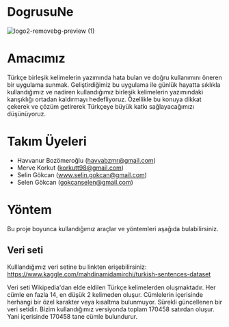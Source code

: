 # DogrusuNe

![logo2-removebg-preview (1)](https://user-images.githubusercontent.com/59619952/130329449-6ccb622a-1247-4688-9680-81802eb7c83a.png)

# Amacımız

Türkçe birleşik kelimelerin yazımında hata bulan ve doğru kullanımını öneren bir uygulama sunmak. Geliştirdiğimiz bu uygulama ile günlük hayatta sıklıkla kullandığımız ve nadiren kullandığımız birleşik kelimelerin yazımındaki karışıklığı ortadan kaldırmayı hedefliyoruz. Özellikle bu konuya dikkat çekerek ve çözüm getirerek Türkçeye büyük katkı sağlayacağımızı düşünüyoruz.


# Takım Üyeleri

   *   Havvanur Bozömeroğlu (havvabzmr@gmail.com)
   *   Merve Korkut (korkutt98@gmail.com)
   *   Selin Gökcan (www.selin.gokcan@gmail.com)
   *   Selen Gökcan (gokcanselen@gmail.com) 





# Yöntem 

Bu proje boyunca kullandığımız araçlar ve yöntemleri aşağıda bulabilirsiniz.

## Veri seti

Kulllandığımız veri setine bu linkten erişebilirsiniz:
https://www.kaggle.com/mahdinamidamirchi/turkish-sentences-dataset

Veri seti Wikipedia'dan elde eldilen Türkçe kelimelerden oluşmaktadır. Her cümle en fazla 14, en düşük 2 kelimeden oluşur. Cümlelerin içerisinde herhangi bir özel karakter veya kısaltma bulunmuyor. Sürekli güncellenen bir veri setidir. Bizim kullandığımız versiyonda toplam 170458 satırdan oluşur. Yani içerisinde 170458 tane cümle bulundurur.

